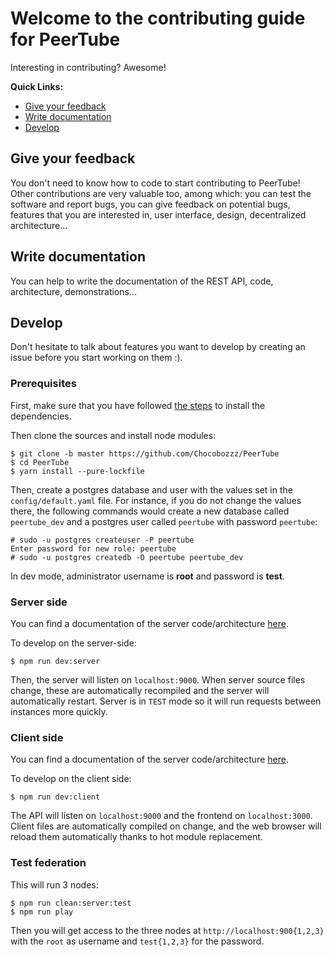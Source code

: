 # Welcome to the contributing guide for PeerTube

Interesting in contributing? Awesome!

**Quick Links:**

  * [Give your feedback](#give-your-feedback)
  * [Write documentation](#write-documentation)
  * [Develop](#develop)


## Give your feedback

You don't need to know how to code to start contributing to PeerTube! Other
contributions are very valuable too, among which: you can test the software and
report bugs, you can give feedback on potential bugs, features that you are
interested in, user interface, design, decentralized architecture...


## Write documentation

You can help to write the documentation of the REST API, code, architecture,
demonstrations...

## Develop

Don't hesitate to talk about features you want to develop by creating an issue
before you start working on them :).

### Prerequisites

First, make sure that you have followed 
[the steps](/support/doc/dependencies.md) 
to install the dependencies.

Then clone the sources and install node modules:

```
$ git clone -b master https://github.com/Chocobozzz/PeerTube
$ cd PeerTube
$ yarn install --pure-lockfile
```

Then, create a postgres database and user with the values set in the
`config/default.yaml` file. For instance, if you do not change the values
there, the following commands would create a new database called `peertube_dev`
and a postgres user called `peertube` with password `peertube`:

```
# sudo -u postgres createuser -P peertube
Enter password for new role: peertube
# sudo -u postgres createdb -O peertube peertube_dev
```

In dev mode, administrator username is **root** and password is **test**.

### Server side

You can find a documentation of the server code/architecture [here](/support/doc/development/server/code.md).

To develop on the server-side:

```
$ npm run dev:server
```

Then, the server will listen on `localhost:9000`. When server source files
change, these are automatically recompiled and the server will automatically
restart. Server is in `TEST` mode so it will run requests between instances more quickly.

### Client side

You can find a documentation of the server code/architecture
[here](/support/doc/development/client/code.md).


To develop on the client side:

```
$ npm run dev:client
```

The API will listen on `localhost:9000` and the frontend on `localhost:3000`.
Client files are automatically compiled on change, and the web browser will
reload them automatically thanks to hot module replacement.

### Test federation

This will run 3 nodes:

```
$ npm run clean:server:test
$ npm run play
```

Then you will get access to the three nodes at `http://localhost:900{1,2,3}`
with the `root` as username and `test{1,2,3}` for the password.
